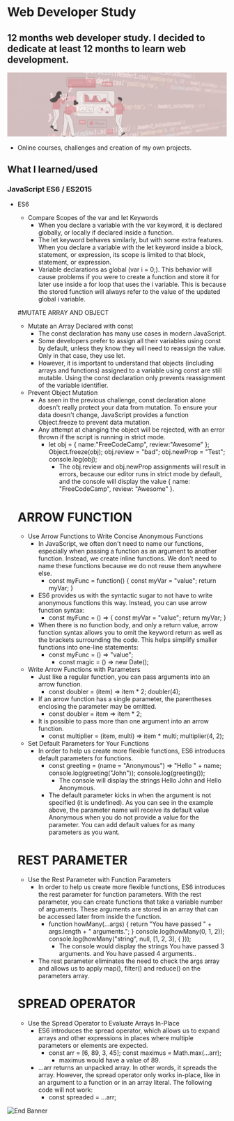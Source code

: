 # Web Developer Study
## 12 months web developer study. I decided to dedicate at least 12 months to learn web development.

![Begin Banner](Documentation/top-1200x350.gif)

* Online courses, challenges and creation of my own projects.

## What I learned/used 
### JavaScript ES6 / ES2015
* ES6
    * Compare Scopes of the var and let Keywords
        * When you declare a variable with the var keyword, it is declared globally, or locally if declared inside a function.
        * The let keyword behaves similarly, but with some extra features. When you declare a variable with the let keyword inside a block, statement, or expression, its scope is limited to that block, statement, or expression.
        * Variable declarations as global (var i = 0;). This behavior will cause problems if you were to create a function and store it for later use inside a for loop that uses the i variable. This is because the stored function will always refer to the value of the updated global i variable.
    
    #MUTATE ARRAY AND OBJECT
    * Mutate an Array Declared with const
        * The const declaration has many use cases in modern JavaScript.
        * Some developers prefer to assign all their variables using const by default, unless they know they will need to reassign the value. Only in that case, they use let.
        * However, it is important to understand that objects (including arrays and functions) assigned to a variable using const are still mutable. Using the const declaration only prevents reassignment of the variable identifier.
    * Prevent Object Mutation
        * As seen in the previous challenge, const declaration alone doesn't really protect your data from mutation. To ensure your data doesn't change, JavaScript provides a function Object.freeze to prevent data mutation.
        * Any attempt at changing the object will be rejected, with an error thrown if the script is running in strict mode.
            * let obj = {
                name:"FreeCodeCamp",
                review:"Awesome"
              };
              Object.freeze(obj);
              obj.review = "bad";
              obj.newProp = "Test";
              console.log(obj);
                * The obj.review and obj.newProp assignments will result in errors, because our editor runs in strict mode by default, and the console will display the value { name: "FreeCodeCamp", review: "Awesome" }.

    # ARROW FUNCTION
    * Use Arrow Functions to Write Concise Anonymous Functions
        * In JavaScript, we often don't need to name our functions, especially when passing a function as an argument to another function. Instead, we create inline functions. We don't need to name these functions because we do not reuse them anywhere else.
            * const myFunc = function() {
                const myVar = "value";
                return myVar;
            }
        * ES6 provides us with the syntactic sugar to not have to write anonymous functions this way. Instead, you can use arrow function syntax:
            * const myFunc = () => {
              const myVar = "value";
              return myVar;
            }
        * When there is no function body, and only a return value, arrow function syntax allows you to omit the keyword return as well as the brackets surrounding the code. This helps simplify smaller functions into one-line statements:
            * const myFunc = () => "value";
                * const magic = () => new Date();
    * Write Arrow Functions with Parameters
        * Just like a regular function, you can pass arguments into an arrow function.
            * const doubler = (item) => item * 2;
                doubler(4);
        * If an arrow function has a single parameter, the parentheses enclosing the parameter may be omitted.
            * const doubler = item => item * 2;
        * It is possible to pass more than one argument into an arrow function.
           * const multiplier = (item, multi) => item * multi;
              multiplier(4, 2);
    * Set Default Parameters for Your Functions
        * In order to help us create more flexible functions, ES6 introduces default parameters for functions.
            * const greeting = (name = "Anonymous") => "Hello " + name;
              console.log(greeting("John"));
              console.log(greeting());
                * The console will display the strings Hello John and Hello Anonymous.
            * The default parameter kicks in when the argument is not specified (it is undefined). As you can see in the example above, the parameter name will receive its default value Anonymous when you do not provide a value for the parameter. You can add default values for as many parameters as you want.

    # REST PARAMETER
    * Use the Rest Parameter with Function Parameters
        * In order to help us create more flexible functions, ES6 introduces the rest parameter for function parameters. With the rest parameter, you can create functions that take a variable number of arguments. These arguments are stored in an array that can be accessed later from inside the function.
            * function howMany(...args) {
                return "You have passed " + args.length + " arguments.";
              }
              console.log(howMany(0, 1, 2));
              console.log(howMany("string", null, [1, 2, 3], { }));
                * The console would display the strings You have passed 3 arguments. and You have passed 4 arguments..
        * The rest parameter eliminates the need to check the args array and allows us to apply map(), filter() and reduce() on the parameters array.

    # SPREAD OPERATOR    
    * Use the Spread Operator to Evaluate Arrays In-Place
        * ES6 introduces the spread operator, which allows us to expand arrays and other expressions in places where multiple parameters or elements are expected.
            * const arr = [6, 89, 3, 45];
              const maximus = Math.max(...arr);
                * maximus would have a value of 89.
        * ...arr returns an unpacked array. In other words, it spreads the array. However, the spread operator only works in-place, like in an argument to a function or in an array literal. The following code will not work:
            * const spreaded = ...arr;
            
        




![End Banner](Documentation/botton-1200x350.gif)